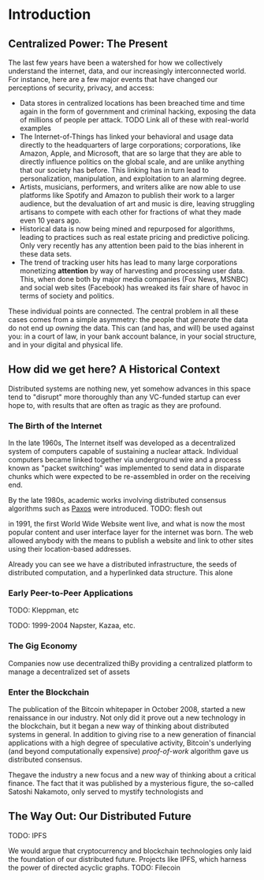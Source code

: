 # Introduction

## Centralized Power: The Present

The last few years have been a watershed for how we collectively understand the internet, data, and our increasingly interconnected world. For instance, here are a few major events that have changed our perceptions of security, privacy, and access:

- Data stores in centralized locations has been breached time and time again in the form of government and criminal hacking, exposing the data of millions of people per attack. TODO Link all of these with real-world examples
- The Internet-of-Things has linked your behavioral and usage data directly to the headquarters of large corporations; corporations, like Amazon, Apple, and Microsoft, that are so large that they are able to directly influence politics on the global scale, and are unlike anything that our society has before. This linking has in turn lead to personalization, manipulation, and exploitation to an alarming degree.
- Artists, musicians, performers, and writers alike are now able to use platforms like Spotify and Amazon to publish their work to a larger audience, but the devaluation of art and music is dire, leaving struggling artisans to compete with each other for fractions of what they made even 10 years ago.
- Historical data is now being mined and repurposed for algorithms, leading to practices such as real estate pricing and predictive policing. Only very recently has any attention been paid to the bias inherent in these data sets.
- The trend of tracking user hits has lead to many large corporations monetizing **attention** by way of harvesting and processing user data. This, when done both by major media companies (Fox News, MSNBC) and social web sites (Facebook) has wreaked its fair share of havoc in terms of society and politics.

These individual points are connected. The central problem in all these cases comes from a simple asymmetry: the people that _generate_ the data do not end up _owning_ the data. This can (and has, and will) be used against you: in a court of law, in your bank account balance, in your social structure, and in your digital and physical life.

## How did we get here? A Historical Context

Distributed systems are nothing new, yet somehow advances in this space tend to "disrupt" more thoroughly than any VC-funded startup can ever hope to, with results that are often as tragic as they are profound.

### The Birth of the Internet

In the late 1960s, The Internet itself was developed as a decentralized system of computers capable of sustaining a nuclear attack. Individual computers became linked together via underground wire and a process known as "packet switching" was implemented to send data in disparate chunks which were expected to be re-assembled in order on the receiving end.

By the late 1980s, academic works involving distributed consensus algorithms such as [Paxos](https://en.wikipedia.org/wiki/Paxos_(computer_science)) were introduced. TODO: flesh out

in 1991, the first World Wide Website went live, and what is now the most popular content and user interface layer for the internet was born. The web allowed anybody with the means to publish a website and link to other sites using their location-based addresses.

Already you can see we have a distributed infrastructure, the seeds of distributed computation, and a hyperlinked data structure. This alone 

### Early Peer-to-Peer Applications

TODO: Kleppman, etc

TODO: 1999-2004 Napster, Kazaa, etc.

### The Gig Economy

Companies now use decentralized thiBy providing a centralized platform to manage a decentralized set of assets 

### Enter the Blockchain

The publication of the Bitcoin whitepaper in October 2008, started a new renaissance in our industry. Not only did it prove out a new technology in the blockchain, but it began a new way of thinking about distributed systems in general. In addition to giving rise to a new generation of financial applications with a high degree of speculative activity, Bitcoin's underlying (and beyond computationally expensive) _proof-of-work_ algorithm gave us distributed consensus.

Thegave the industry a new focus and a new way of thinking about a critical finance. The fact that it was published by a mysterious figure, the so-called Satoshi Nakamoto, only served to mystify technologists and 

## The Way Out: Our Distributed Future 

TODO: IPFS

We would argue that cryptocurrency and blockchain technologies only laid the foundation of our distributed future. Projects like IPFS, which harness the power of directed acyclic graphs. TODO: Filecoin
